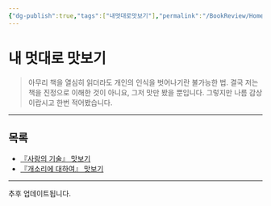 ```yaml
---
{"dg-publish":true,"tags":["내멋대로맛보기"],"permalink":"/BookReview/Home/","dgPassFrontmatter":true,"created":"2024-02-08T15:27:29.404+09:00","updated":"2024-08-02T16:40:55.096+09:00"}
---
```



# 내 멋대로 맛보기

> 아무리 책을 열심히 읽더라도 개인의 인식을 벗어나기란 불가능한 법.
> 결국 저는 책을 진정으로 이해한 것이 아니요, 그저 맛만 봤을 뿐입니다.
> 그렇지만 나름 감상이랍시고 한번 적어봤습니다.
---

## 목록

+ [『사랑의 기술』 맛보기](/BookReview/Art_of_Loving.md)
+ [『개소리에 대하여』 맛보기](/BookReview/On_Bullshit.md)


---

추후 업데이트됩니다.